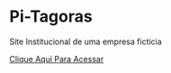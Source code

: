 # Pi-Tagoras
Site Institucional de uma empresa ficticia

<a href="https://github.com/Arthur3109/Pi-Tagoras/index.html" target="_blank" rel="noopener noreferrer">Clique Aqui Para Acessar</a>
